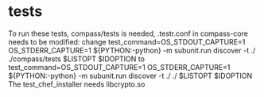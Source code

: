tests
=======

To run these tests, compass/tests is needed,
.testr.conf in compass-core needs to be modified: change 
test_command=OS_STDOUT_CAPTURE=1 OS_STDERR_CAPTURE=1 ${PYTHON:-python} -m subunit.run discover -t ./ ./compass/tests $LISTOPT $IDOPTION to 
test_command=OS_STDOUT_CAPTURE=1 OS_STDERR_CAPTURE=1 ${PYTHON:-python} -m subunit.run discover -t ./ ./ $LISTOPT $IDOPTION
The test_chef_installer needs libcrypto.so 


